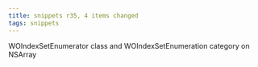 ```yaml
---
title: snippets r35, 4 items changed
tags: snippets
---
```


WOIndexSetEnumerator class and WOIndexSetEnumeration category on NSArray
